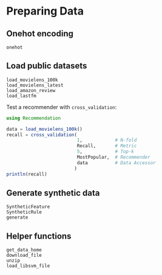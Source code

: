 # Preparing Data

## Onehot encoding

```@docs
onehot
```

## Load public datasets

```@docs
load_movielens_100k
load_movielens_latest
load_amazon_review
load_lastfm
```

Test a recommender with `cross_validation`:

```julia
using Recommendation

data = load_movielens_100k()
recall = cross_validation(
                          1,            # N-fold
                          Recall,       # Metric
                          5,            # Top-k
                          MostPopular,  # Recommender
                          data          # Data Accessor
                         )
println(recall)
```

## Generate synthetic data

```@docs
SyntheticFeature
SyntheticRule
generate
```

## Helper functions

```@docs
get_data_home
download_file
unzip
load_libsvm_file
```
